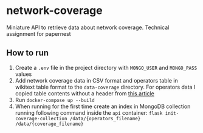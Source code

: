 # network-coverage
Miniature API to retrieve data about network coverage. Technical assignment for papernest

## How to run

1. Create a `.env` file in the project directory with `MONGO_USER` and `MONGO_PASS` values
2. Add network coverage data in CSV format and operators table in wikitext table format to the `data-coverage` directory. For operators data I copied table contents without a header from [this article](https://fr.wikipedia.org/w/index.php?title=Mobile_Network_Code&action=edit)
3. Run `docker-compose up --build`
4. When running for the first time create an index in MongoDB collection running following command inside the `api` container:
`flask init-coverage-collection /data/{operators_filename} /data/{coverage_filename}`
